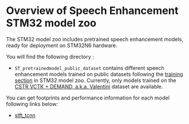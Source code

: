 # Overview of Speech Enhancement STM32 model zoo

The STM32 model zoo includes pretrained speech enhancement models, ready for deployment on STM32N6 hardware.

You will find the following directory : 

- `ST_pretrainedmodel_public_dataset` contains different speech enhancement models trained on public datasets following the [training section](../src/trainers/README.md) in STM32 model zoo. Currently, only models trained on the [ CSTR VCTK + DEMAND, a.k.a. Valentini](https://datashare.ed.ac.uk/handle/10283/2791) dataset are available.


You can get footprints and performance information for each model following links below:
- [stft_tcnn](https://github.com/STMicroelectronics/stm32ai-modelzoo/speech_enhancement/stft_tcnn/README.md)


